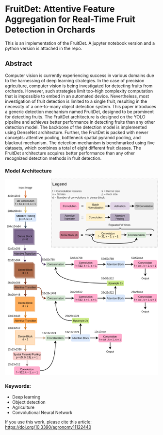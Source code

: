 # FruitDet: Attentive Feature Aggregation for Real-Time Fruit Detection in Orchards

This is an implementation of the FruitDet. A jupyter notebook version and a python version is attached in the repo.

## Abstract

Computer vision is currently experiencing success in various domains due to the harnessing of deep learning strategies. In the case of precision agriculture, computer vision is being investigated for detecting fruits from orchards. However, such strategies limit too-high complexity computation that is impossible to embed in an automated device. Nevertheless, most investigation of fruit detection is limited to a single fruit, resulting in the necessity of a one-to-many object detection system. This paper introduces a generic detection mechanism named FruitDet, designed to be prominent for detecting fruits. The FruitDet architecture is designed on the YOLO pipeline and achieves better performance in detecting fruits than any other detection model. The backbone of the detection model is implemented using DenseNet architecture. Further, the FruitDet is packed with newer concepts: attentive pooling, bottleneck spatial pyramid pooling, and blackout mechanism. The detection mechanism is benchmarked using five datasets, which combines a total of eight different fruit classes. The FruitDet architecture acquires better performance than any other recognized detection methods in fruit detection.


### Model Architecture

![model](https://github.com/QuwsarOhi/fruitdet/blob/main/imgs/model.png)


### Keywords:
* Deep learning
* Object detection
* Agriculture
* Convolutional Neural Network


If you use this work, please cite this article: 
https://doi.org/10.3390/agronomy11122440
